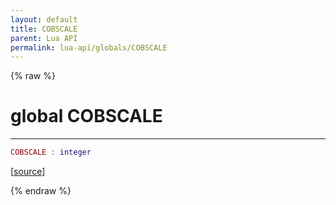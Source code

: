 ```yaml
---
layout: default
title: COBSCALE
parent: Lua API
permalink: lua-api/globals/COBSCALE
---
```


{% raw %}

# global COBSCALE

---

```lua
COBSCALE : integer
```




[<a href="https://github.com/beyond-all-reason/RecoilEngine/blob/b29554ca8a91605fa235eafe60ad740783359665/rts/Lua/LuaHandleSynced.cpp#L116-L116" target="_blank">source</a>]


{% endraw %}